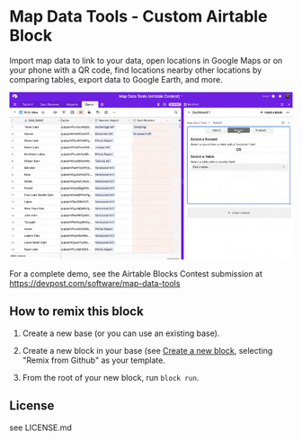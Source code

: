# Map Data Tools - Custom Airtable Block

Import map data to link to your data, open locations in Google Maps or on your phone with a QR code, find locations nearby other locations by comparing tables, export data to Google Earth, and more.

![Screenshot](./example.gif)

For a complete demo, see the Airtable Blocks Contest submission at https://devpost.com/software/map-data-tools

## How to remix this block

1. Create a new base (or you can use an existing base).

2. Create a new block in your base (see [Create a new block](https://airtable.com/developers/blocks/guides/hello-world-tutorial#create-a-new-block),
   selecting "Remix from Github" as your template.

3. From the root of your new block, run `block run`.

## License

see LICENSE.md
